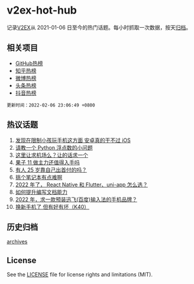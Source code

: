 # v2ex-hot-hub

 记录[V2EX](https://www.v2ex.com/)从 2021-01-06 日至今的热门话题。每小时抓取一次数据，按天[归档](archives)。
 
 ## 相关项目

- [GitHub热榜](https://github.com/lonnyzhang423/github-hot-hub)
- [知乎热榜](https://github.com/lonnyzhang423/zhihu-hot-hub)
- [微博热榜](https://github.com/lonnyzhang423/weibo-hot-hub)
- [头条热榜](https://github.com/lonnyzhang423/toutiao-hot-hub)
- [抖音热榜](https://github.com/lonnyzhang423/douyin-hot-hub)


 `更新时间：2022-02-06 23:06:49 +0800`

## 热议话题

1. [发现在限制小孩玩手机这方面 安卓真的干不过 iOS](https://www.v2ex.com/t/832064)
1. [请教一个 Python 浮点数的小问题](https://www.v2ex.com/t/832021)
1. [这里让求机场么？让的话求一个](https://www.v2ex.com/t/832099)
1. [果子 11 做主力还值得入手吗](https://www.v2ex.com/t/832072)
1. [有人 25 岁靠自己出首付的吗？](https://www.v2ex.com/t/832027)
1. [挑个笔记本有点难啊](https://www.v2ex.com/t/832105)
1. [2022 年了， React Native 和 Flutter、uni-app 怎么选？](https://www.v2ex.com/t/832037)
1. [如何提升编写文档能力](https://www.v2ex.com/t/832014)
1. [2022 年，求一款预装迅飞(百度)输入法的手机品牌？](https://www.v2ex.com/t/832018)
1. [换新手机了 但有好有坏（K40）](https://www.v2ex.com/t/832025)

## 历史归档

[archives](archives)

## License

See the [LICENSE](LICENSE) file for license rights and limitations (MIT).
